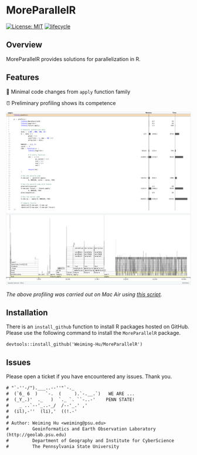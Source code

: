# MoreParallelR

[![License: MIT](https://img.shields.io/badge/License-MIT-yellow.svg)](https://opensource.org/licenses/MIT)
[![lifecycle](https://img.shields.io/badge/lifecycle-experimental-orange.svg)](https://www.tidyverse.org/lifecycle/#experimental)

## Overview

MoreParallelR provides solutions for parallelization in R.

## Features

🎯 Minimal code changes from `apply` function family

⏰ Preliminary profiling shows its competence

![Preliminary profiling](https://github.com/Weiming-Hu/MoreParallelR/blob/master/assets/simple-profiling.png)

*The above profiling was carried out on Mac Air using [this script](https://github.com/Weiming-Hu/MoreParallelR/blob/master/assets/simple-profiling.R).*

## Installation

There is an `install_github` function to install R packages hosted on GitHub. Please use the following command to install the `MoreParallelR` package.

```
devtools::install_github('Weiming-Hu/MoreParallelR')
```

## Issues

Please open a ticket if you have encountered any issues. Thank you.


```
# "`-''-/").___..--''"`-._
#  (`6_ 6  )   `-.  (     ).`-.__.`)   WE ARE ...
#  (_Y_.)'  ._   )  `._ `. ``-..-'    PENN STATE!
#    _ ..`--'_..-_/  /--'_.' ,'
#  (il),-''  (li),'  ((!.-'
# 
# Author: Weiming Hu <weiming@psu.edu>
#         Geoinformatics and Earth Observation Laboratory (http://geolab.psu.edu)
#         Department of Geography and Institute for CyberScience
#         The Pennsylvania State University
```
